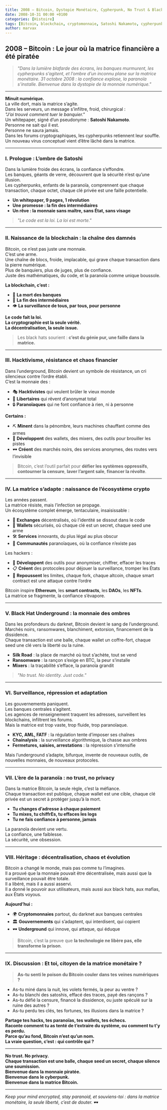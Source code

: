 ```yaml
---
title: 2008 – Bitcoin, Dystopie Monétaire, Cypherpunk, No Trust & Black Hat Underground
date: 2008-10-31 00:00 +0100
categories: [Histoire]
tags: [Bitcoin, blockchain, cryptomonnaie, Satoshi Nakamoto, cypherpunk, hacktivisme, underground, dystopie, cyberpunk, blackhat]
author: marvax
---
```


## 2008 – Bitcoin : Le jour où la matrice financière a été piratée

> *"Dans la lumière blafarde des écrans, les banques murmurent, les cypherpunks s’agitent, et l’ombre d’un inconnu plane sur la matrice monétaire. 31 octobre 2008 : la confiance explose, la paranoïa s’installe. Bienvenue dans la dystopie de la monnaie numérique."*

---

**Minuit numérique.**  
La ville dort, mais la matrice s’agite.  
Dans les serveurs, un message s’infiltre, froid, chirurgical :  
*"J’ai trouvé comment tuer le banquier."*  
Un whitepaper, signé d’un pseudonyme : **Satoshi Nakamoto**.  
Personne ne sait qui il est.  
Personne ne saura jamais.  
Dans les forums cryptographiques, les cypherpunks retiennent leur souffle.  
Un nouveau virus conceptuel vient d’être lâché dans la matrice.

---

### I. Prologue : L’ombre de Satoshi

Dans la lumière froide des écrans, la confiance s’effondre.  
Les banques, géants de verre, découvrent que la sécurité n’est qu’une illusion.  
Les cypherpunks, enfants de la paranoïa, comprennent que chaque transaction, chaque octet, chaque clé privée est une faille potentielle.

- **Un whitepaper, 9 pages, 1 révolution**
- **Une promesse : la fin des intermédiaires**
- **Un rêve : la monnaie sans maître, sans État, sans visage**

> *"Le code est la loi. La loi est morte."*

---

### II. Naissance de la blockchain : la chaîne des damnés

Bitcoin, ce n’est pas juste une monnaie.  
C’est une arme.  
Une chaîne de blocs, froide, implacable, qui grave chaque transaction dans la pierre numérique.  
Plus de banquiers, plus de juges, plus de confiance.  
Juste des mathématiques, du code, et la paranoïa comme unique boussole.

**La blockchain, c’est :**
- 🏦 **La mort des banques**
- 🤝 **La fin des intermédiaires**
- 👁️ **La surveillance de tous, par tous, pour personne**

**Le code fait la loi.**  
**La cryptographie est la seule vérité.**  
**La décentralisation, la seule issue.**

> Les black hats sourient : **c’est du génie pur, une faille dans la matrice.**

---

### III. Hacktivisme, résistance et chaos financier

Dans l’underground, Bitcoin devient un symbole de résistance, un cri silencieux contre l’ordre établi.  
C’est la monnaie des :
- 🎭 **Hacktivistes** qui veulent brûler le vieux monde
- 🗽 **Libertaires** qui rêvent d’anonymat total
- 🔒 **Paranoïaques** qui ne font confiance à rien, ni à personne

**Certains :**
- ⛏️ **Minent** dans la pénombre, leurs machines chauffant comme des armes
- 💼 **Développent** des wallets, des mixers, des outils pour brouiller les pistes
- 🕶️ **Créent** des marchés noirs, des services anonymes, des routes vers l’invisible

> Bitcoin, c’est l’outil parfait pour **défier les systèmes oppressifs**, **contourner la censure**, **laver l’argent sale**, **financer la révolte**.

---

### IV. La matrice s’adapte : naissance de l’écosystème crypto

Les années passent.  
La matrice résiste, mais l’infection se propage.  
Un écosystème complet émerge, tentaculaire, insaisissable :

- 💱 **Exchanges** décentralisés, où l’identité se dissout dans le code
- 💼 **Wallets** sécurisés, où chaque clé est un secret, chaque seed une arme
- 🛠️ **Services** innovants, du plus légal au plus obscur
- 👥 **Communautés** paranoïaques, où la confiance n’existe pas

Les hackers :
- 🔧 **Développent** des outils pour anonymiser, chiffrer, effacer les traces
- 📋 **Créent** des protocoles pour déjouer la surveillance, tromper les États
- 🚀 **Repoussent** les limites, chaque fork, chaque altcoin, chaque smart contract est une attaque contre l’ordre

Bitcoin inspire **Ethereum**, les **smart contracts**, les **DAOs**, les **NFTs**.  
La matrice se fragmente, la confiance s’évapore.

---

### V. Black Hat Underground : la monnaie des ombres

Dans les profondeurs du darknet, Bitcoin devient le sang de l’underground.  
Marchés noirs, ransomwares, blanchiment, extorsion, financement de la dissidence.  
Chaque transaction est une balle, chaque wallet un coffre-fort, chaque seed une clé vers la liberté ou la ruine.

- **Silk Road** : la place de marché où tout s’achète, tout se vend
- **Ransomware** : la rançon s’exige en BTC, la peur s’installe
- **Mixers** : la traçabilité s’efface, la paranoïa grandit

> *"No trust. No identity. Just code."*

---

### VI. Surveillance, répression et adaptation

Les gouvernements paniquent.  
Les banques centrales s’agitent.  
Les agences de renseignement traquent les adresses, surveillent les blockchains, infiltrent les forums.  
Mais la matrice est trop vaste, trop fluide, trop paranoïaque.

- **KYC, AML, FATF** : la régulation tente d’imposer ses chaînes
- **Chainalysis** : la surveillance algorithmique, la chasse aux ombres
- **Fermetures, saisies, arrestations** : la répression s’intensifie

Mais l’underground s’adapte, bifurque, invente de nouveaux outils, de nouvelles monnaies, de nouveaux protocoles.

---

### VII. L’ère de la paranoïa : no trust, no privacy

Dans la matrice Bitcoin, la seule règle, c’est la méfiance.  
Chaque transaction est publique, chaque wallet est une cible, chaque clé privée est un secret à protéger jusqu’à la mort.

- **Tu changes d’adresse à chaque paiement**
- **Tu mixes, tu chiffrEs, tu effaces les logs**
- **Tu ne fais confiance à personne, jamais**

La paranoïa devient une vertu.  
La confiance, une faiblesse.  
La sécurité, une obsession.

---

### VIII. Héritage : décentralisation, chaos et évolution

Bitcoin a changé le monde, mais pas comme tu l’imagines.  
Il a prouvé que la monnaie pouvait être décentralisée, mais aussi que la surveillance pouvait être totale.  
Il a libéré, mais il a aussi asservi.  
Il a donné le pouvoir aux utilisateurs, mais aussi aux black hats, aux mafias, aux États voyous.

**Aujourd’hui :**
- 🌍 **Cryptomonnaies** partout, du darknet aux banques centrales
- 🏛️ **Gouvernements** qui s’adaptent, qui interdisent, qui copient
- 🕶️ **Underground** qui innove, qui attaque, qui éduque

> Bitcoin, c’est la preuve que **la technologie ne libère pas, elle transforme la prison**.

---

### IX. Discussion : Et toi, citoyen de la matrice monétaire ?

> **As-tu senti le poison du Bitcoin couler dans tes veines numériques ?**

- As-tu miné dans la nuit, les volets fermés, la peur au ventre ?
- As-tu blanchi des satoshis, effacé des traces, payé des rançons ?
- As-tu défié la censure, financé la dissidence, ou juste spéculé sur la ruine des autres ?
- As-tu perdu tes clés, tes fortunes, tes illusions dans la matrice ?

**Partage tes hacks, tes paranoïas, tes wallets, tes échecs.  
Raconte comment tu as tenté de t’extraire du système, ou comment tu t’y es perdu.  
Parce qu’au fond, Bitcoin n’est qu’un nom.  
La vraie question, c’est : qui contrôle qui ?**

---

**No trust. No privacy.  
Chaque transaction est une balle, chaque seed un secret, chaque silence une soumission.  
Bienvenue dans la monnaie piratée.  
Bienvenue dans le cyberpunk.  
Bienvenue dans la matrice Bitcoin.**

---

*Keep your mind encrypted, stay paranoid, et souviens-toi : dans la matrice monétaire, la seule liberté, c’est de douter.* 🕶️